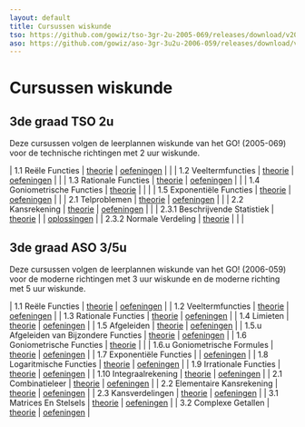 ```yaml
---
layout: default
title: Cursussen wiskunde
tso: https://github.com/gowiz/tso-3gr-2u-2005-069/releases/download/v20.8
aso: https://github.com/gowiz/aso-3gr-3u2u-2006-059/releases/download/v20.8
---
```


Cursussen wiskunde
==================

3de graad TSO 2u
----------------
Deze cursussen volgen de leerplannen wiskunde van het GO! (2005-069) voor de technische richtingen met 2 uur wiskunde.

| 1.1 Reële Functies             | [theorie]({{page.tso}}/0101_ReeleFuncties.pdf)             | [oefeningen]({{page.tso}}/0101_ReeleFuncties_Oefeningen.pdf)        |                                                                            |
| 1.2 Veeltermfuncties           | [theorie]({{page.tso}}/0102_Veeltermfuncties.pdf)          | [oefeningen]({{page.tso}}/0102_Veeltermfuncties_Oefeningen.pdf)     |                                                                            |
| 1.3 Rationale Functies         | [theorie]({{page.tso}}/0103_RationaleFuncties.pdf)         | [oefeningen]({{page.tso}}/0103_RationaleFuncties_Oefeningen.pdf)    |                                                                            |
| 1.4 Goniometrische Functies    | [theorie]({{page.tso}}/0104_GoniometrischeFuncties.pdf)    |                                                                     |                                                                            |
| 1.5 Exponentiële Functies      | [theorie]({{page.tso}}/0105_exponentieleFuncties.pdf)      | [oefeningen]({{page.tso}}/0105_exponentieleFuncties_Oefeningen.pdf) |                                                                            |
| 2.1 Telproblemen               | [theorie]({{page.tso}}/0201_Telproblemen.pdf)              | [oefeningen]({{page.tso}}/0201_Telproblemen_Oefeningen.pdf)         |                                                                            |
| 2.2 Kansrekening               | [theorie]({{page.tso}}/0202_Kansrekening.pdf)              | [oefeningen]({{page.tso}}/0202_Kansrekening_Oefeningen.pdf)         |                                                                            |
| 2.3.1 Beschrijvende Statistiek | [theorie]({{page.tso}}/020301_BeschrijvendeStatistiek.pdf) |                                                                     | [oplossingen]({{page.tso}}/020301_BeschrijvendeStatistiek_Oplossingen.pdf) |
| 2.3.2 Normale Verdeling        | [theorie]({{page.tso}}/020302_NormaleVerdeling.pdf)        |                                                                     |                                                                            |


3de graad ASO 3/5u
------------------
Deze cursussen volgen de leerplannen wiskunde van het GO! (2006-059) voor de moderne richtingen met 3 uur wiskunde en de moderne richting met 5 uur wiskunde.

| 1.1 Reële Functies                       | [theorie]({{page.aso}}/0101_ReeleFuncties.pdf)                    | [oefeningen]({{page.aso}}/0101_ReeleFuncties_Oefeningen.pdf)                    |
| 1.2 Veeltermfuncties                     | [theorie]({{page.aso}}/0102_Veeltermfuncties.pdf)                 | [oefeningen]({{page.aso}}/0102_Veeltermfuncties_Oefeningen.pdf)                 |
| 1.3 Rationale Functies                   | [theorie]({{page.aso}}/0103_RationaleFuncties.pdf)                | [oefeningen]({{page.aso}}/0103_RationaleFuncties_Oefeningen.pdf)                |
| 1.4 Limieten                             | [theorie]({{page.aso}}/0104_Limieten.pdf)                         | [oefeningen]({{page.aso}}/0104_Limieten_Oefeningen.pdf)                         |
| 1.5 Afgeleiden                           | [theorie]({{page.aso}}/0105_Afgeleiden.pdf)                       | [oefeningen]({{page.aso}}/0105_Afgeleiden_Oefeningen.pdf)                       |
| 1.5.u Afgeleiden van Bijzondere Functies | [theorie]({{page.aso}}/0105U_AfgeleidenVanBijzondereFuncties.pdf) | [oefeningen]({{page.aso}}/0105U_AfgeleidenVanBijzondereFuncties_Oefeningen.pdf) |
| 1.6 Goniometrische Functies              | [theorie]({{page.aso}}/0106_GoniometrischeFuncties.pdf)           |                                                                                 |
| 1.6.u Goniometrische Formules            | [theorie]({{page.aso}}/0106U_GoniometrischeFormules.pdf)          | [oefeningen]({{page.aso}}/0106U_GoniometrischeFormules_Oefeningen.pdf)          |
| 1.7 Exponentiële Functies                |                                                                   | [oefeningen]({{page.aso}}/0107_ExponentieleFuncties_Oefeningen.pdf)             |
| 1.8 Logaritmische Functies               | [theorie]({{page.aso}}/0108_LogaritmischeFuncties.pdf)            | [oefeningen]({{page.aso}}/0108_LogaritmischeFuncties_Oefeningen.pdf)            |
| 1.9 Irrationale Functies                 | [theorie]({{page.aso}}/0109_IrrationaleFuncties.pdf)              | [oefeningen]({{page.aso}}/0109_IrrationaleFuncties_Oefeningen.pdf)              |
| 1.10 Integraalrekening                   | [theorie]({{page.aso}}/0110_Integraalrekening.pdf)                | [oefeningen]({{page.aso}}/0110_Integraalrekening_Oefeningen.pdf)                |
| 2.1 Combinatieleer                       | [theorie]({{page.aso}}/0201_Combinatieleer.pdf)                   | [oefeningen]({{page.aso}}/0201_Combinatieleer_Oefeningen.pdf)                   |
| 2.2 Elementaire Kansrekening             | [theorie]({{page.aso}}/0202_ElementaireKansrekening.pdf)          | [oefeningen]({{page.aso}}/0202_ElementaireKansrekening_Oefeningen.pdf)          |
| 2.3 Kansverdelingen                      | [theorie]({{page.aso}}/0203_Kansverdelingen.pdf)                  | [oefeningen]({{page.aso}}/0203_Kansverdelingen_Oefeningen.pdf)                  |
| 3.1 Matrices En Stelsels                 | [theorie]({{page.aso}}/0301_MatricesEnStelsels.pdf)               | [oefeningen]({{page.aso}}/0301_MatricesEnStelsels_Oefeningen.pdf)               |
| 3.2 Complexe Getallen                    | [theorie]({{page.aso}}/0302_ComplexeGetallen.pdf)                 | [oefeningen]({{page.aso}}/0302_ComplexeGetallen_Oefeningen.pdf)                 |




